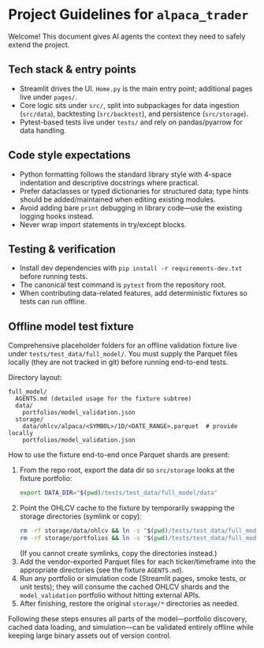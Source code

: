 # Project Guidelines for `alpaca_trader`

Welcome! This document gives AI agents the context they need to safely extend the project.

## Tech stack & entry points
- Streamlit drives the UI. `Home.py` is the main entry point; additional pages live under `pages/`.
- Core logic sits under `src/`, split into subpackages for data ingestion (`src/data`), backtesting (`src/backtest`), and persistence (`src/storage`).
- Pytest-based tests live under `tests/` and rely on pandas/pyarrow for data handling.

## Code style expectations
- Python formatting follows the standard library style with 4-space indentation and descriptive docstrings where practical.
- Prefer dataclasses or typed dictionaries for structured data; type hints should be added/maintained when editing existing modules.
- Avoid adding bare `print` debugging in library code—use the existing logging hooks instead.
- Never wrap import statements in try/except blocks.

## Testing & verification
- Install dev dependencies with `pip install -r requirements-dev.txt` before running tests.
- The canonical test command is `pytest` from the repository root.
- When contributing data-related features, add deterministic fixtures so tests can run offline.

## Offline model test fixture
Comprehensive placeholder folders for an offline validation fixture live under `tests/test_data/full_model/`. You must supply the Parquet files locally (they are not tracked in git) before running end-to-end tests.

Directory layout:
```
full_model/
  AGENTS.md (detailed usage for the fixture subtree)
  data/
    portfolios/model_validation.json
  storage/
    data/ohlcv/alpaca/<SYMBOL>/1D/<DATE_RANGE>.parquet  # provide locally
    portfolios/model_validation.json
```

How to use the fixture end-to-end once Parquet shards are present:
1. From the repo root, export the data dir so `src/storage` looks at the fixture portfolio:
   ```bash
   export DATA_DIR="$(pwd)/tests/test_data/full_model/data"
   ```
2. Point the OHLCV cache to the fixture by temporarily swapping the storage directories (symlink or copy):
   ```bash
   rm -rf storage/data/ohlcv && ln -s "$(pwd)/tests/test_data/full_model/storage/data/ohlcv" storage/data/ohlcv
   rm -rf storage/portfolios && ln -s "$(pwd)/tests/test_data/full_model/storage/portfolios" storage/portfolios
   ```
   (If you cannot create symlinks, copy the directories instead.)
3. Add the vendor-exported Parquet files for each ticker/timeframe into the appropriate directories (see the fixture `AGENTS.md`).
4. Run any portfolio or simulation code (Streamlit pages, smoke tests, or unit tests); they will consume the cached OHLCV shards and the `model_validation` portfolio without hitting external APIs.
5. After finishing, restore the original `storage/*` directories as needed.

Following these steps ensures all parts of the model—portfolio discovery, cached data loading, and simulation—can be validated entirely offline while keeping large binary assets out of version control.
